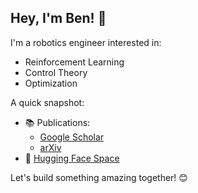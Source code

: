 ## Hey, I'm Ben! 👋

I'm a robotics engineer interested in:
* Reinforcement Learning
* Control Theory
* Optimization

A quick snapshot:

<!-- * 🚀 Projects & PRs:
    * Projects
    * PRs
* 🏎️ Industry Experience: Quantum computing sofware, Formula 1, battery engineering, and more. -->
* 📚 Publications:
    * [Google Scholar](https://scholar.google.com/citations?user=NXP4kkUAAAAJ&hl=en)
    * [arXiv](https://arxiv.org/search/eess?searchtype=author&query=Sprenger,+B)
* 🤗 [Hugging Face Space](https://huggingface.co/bensprenger)

Let's build something amazing together! 😊

<!--
**bsprenger/bsprenger** is a ✨ _special_ ✨ repository because its `README.md` (this file) appears on your GitHub profile.

Here are some ideas to get you started:

- 🔭 I’m currently working on ...
- 🌱 I’m currently learning ...
- 👯 I’m looking to collaborate on ...
- 🤔 I’m looking for help with ...
- 💬 Ask me about ...
- 📫 How to reach me: ...
- 😄 Pronouns: ...
- ⚡ Fun fact: ...
-->
